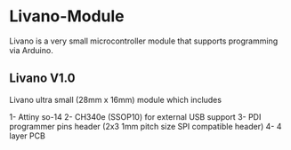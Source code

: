 # Livano-Module

Livano is a very small microcontroller module that supports programming via Arduino.

Livano V1.0
---------------

Livano ultra small (28mm x 16mm) module which includes

1- Attiny so-14
2- CH340e (SSOP10) for external USB support
3- PDI programmer pins header (2x3 1mm pitch size SPI compatible header)
4- 4 layer PCB
